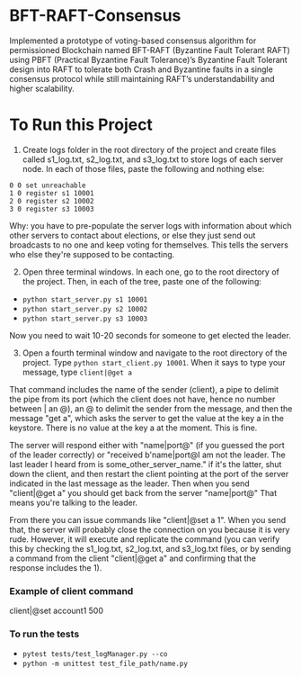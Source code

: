 # BFT-RAFT-Consensus
Implemented a prototype of voting-based consensus algorithm for permissioned Blockchain named BFT-RAFT (Byzantine Fault Tolerant RAFT) using PBFT (Practical Byzantine Fault Tolerance)’s Byzantine Fault Tolerant design into RAFT to tolerate both Crash and Byzantine faults in a single consensus protocol while still maintaining RAFT’s understandability and higher scalability.

# To Run this Project

1. Create logs folder in the root directory of the project and create files called s1_log.txt, s2_log.txt, and s3_log.txt to store logs of each server node. In each of those files, paste the following and nothing else: 

```
0 0 set unreachable 
1 0 register s1 10001 
2 0 register s2 10002 
3 0 register s3 10003
```

Why: you have to pre-populate the server logs with information about which other servers to contact about elections, or else they just send out broadcasts to no one and keep voting for themselves. This tells the servers who else they're supposed to be contacting.

2. Open three terminal windows. In each one, go to the root directory of the project. Then, in each of the tree, paste one of the following: 

+ `python start_server.py s1 10001` 
+ `python start_server.py s2 10002`
+ `python start_server.py s3 10003`

Now you need to wait 10-20 seconds for someone to get elected the leader.

3. Open a fourth terminal window and navigate to the root directory of the project. Type `python start_client.py 10001`. When it says to type your message, type `client|@get a`

That command includes the name of the sender (client), a pipe to delimit the pipe from its port (which the client does not have, hence no number between | an @), an @ to delimit the sender from the message, and then the message "get a", which asks the server to get the value at the key a in the keystore. There is no value at the key a at the moment. This is fine.

The server will respond either with "name|port@" (if you guessed the port of the leader correctly) or "received b'name|port@I am not the leader. The last leader I heard from is some_other_server_name."
if it's the latter, shut down the client, and then restart the client pointing at the port of the server indicated in the last message as the leader. Then when you send "client|@get a" you should get back from the server "name|port@" That means you're talking to the leader. 

From there you can issue commands like "client|@set a 1". When you send that, the server will probably close the connection on you because it is very rude. However, it will execute and replicate the command (you can verify this by checking the s1_log.txt, s2_log.txt, and s3_log.txt files, or by sending a command from the client "client|@get a" and confirming that the response includes the 1).

### Example of client command
client|@set account1 500

### To run the tests
+ `pytest tests/test_logManager.py --co`
+ `python -m unittest test_file_path/name.py`
